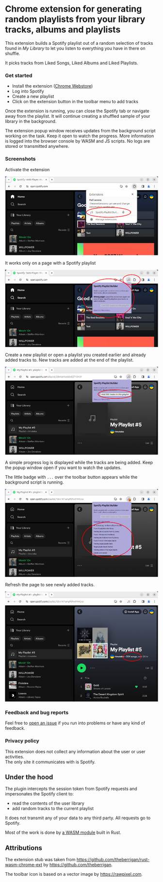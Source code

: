 # Chrome extension for generating random playlists from your library tracks, albums and playlists 

This extension builds a Spotify playlist out of a random selection of tracks found in _My Library_ to let you listen to everything you have in there on shuffle.  

It picks tracks from Liked Songs, Liked Albums and Liked Playlists.

### Get started

* Install the extension ([Chrome Webstore](https://chromewebstore.google.com/detail/spotify-playlist-builder/kmbnbjbfpnchgmmkbeidpllpamcahljn))
* Log into Spotify
* Create a new playlist
* Click on the extension button in the toolbar menu to add tracks

Once the extension is running, you can close the Spotify tab or navigate away from the playlist. It will continue creating a shuffled sample of your library in the background. 

The extension popup window receives updates from the background script working on the task. Keep it open to watch the progress. More information is logged into the browser console by WASM and JS scripts. No logs are stored or transmitted anywhere.

### Screenshots

Activate the extension

![extension menu](media/screen-chrome-ext-menu.png)

It works only on a page with a Spotify playlist

![spotify homepage](media/screen-spotify-homepage.png)

Create a new playlist or open a playlist you created earlier and already added tracks to.
New tracks are added at the end of the playlist.

![target playlist](media/screen-spotify-playlist.png)

A simple progress log is displayed while the tracks are being added.
Keep the popup window open if you want to watch the updates.

The little badge with `...` over the toolbar button appears while the background script is running. 

![progress log](media/screen-spotify-progress-log.png)

Refresh the page to see newly added tracks.

![playlist done](media/screen-spotify-playlist-done.png)

### Feedback and bug reports

Feel free to [open an issue](https://github.com/rimutaka/spotify-playlist-builder/issues) if you run into problems or have any kind of feedback.

### Privacy policy

This extension does not collect any information about the user or user activities.  
The only site it communicates with is Spotify.

## Under the hood

The plugin intercepts the session token from Spotify requests and impersonates the Spotify client to:
* read the contents of the user library
* add random tracks to the current playlist

It does not transmit any of your data to any third party. All requests go to Spotify.

Most of the work is done by [a WASM module](wasm_mod) built in Rust.

## Attributions

The extension stub was taken from https://github.com/theberrigan/rust-wasm-chrome-ext by https://github.com/theberrigan.

The toolbar icon is based on a vector image by https://rawpixel.com.